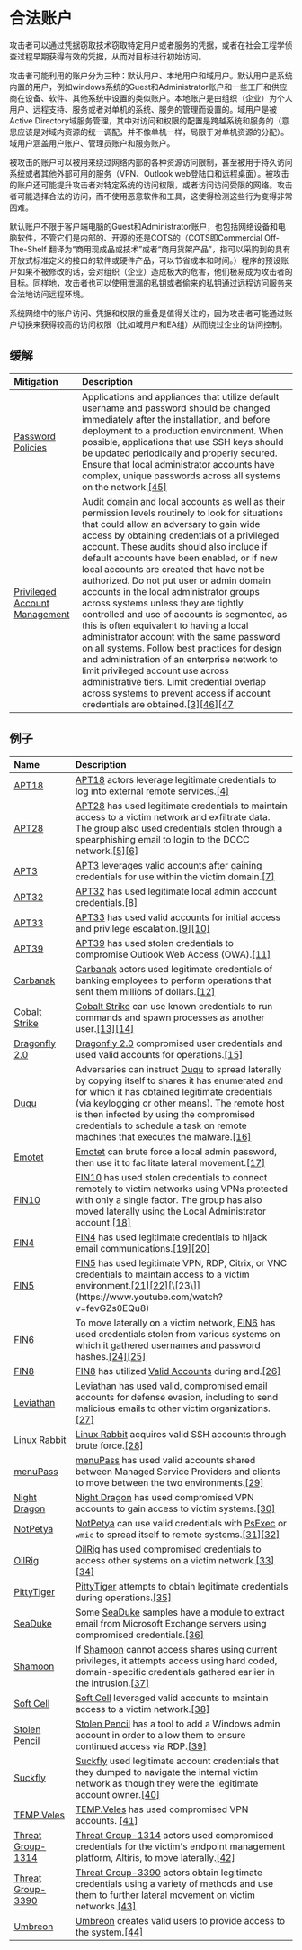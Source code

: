 # 合法账户

攻击者可以通过凭据窃取技术窃取特定用户或者服务的凭据，或者在社会工程学侦查过程早期获得有效的凭据，从而对目标进行初始访问。

攻击者可能利用的账户分为三种：默认用户、本地用户和域用户。默认用户是系统内置的用户，例如windows系统的Guest和Administrator账户和一些工厂和供应商在设备、软件、其他系统中设置的类似账户。本地账户是由组织（企业）为个人用户、远程支持、服务或者对单机的系统、服务的管理而设置的。域用户是被 Active Directory域服务管理，其中对访问和权限的配置是跨越系统和服务的（意思应该是对域内资源的统一调配，并不像单机一样，局限于对单机资源的分配）。域用户涵盖用户账户、管理员账户和服务账户。

被攻击的账户可以被用来绕过网络内部的各种资源访问限制，甚至被用于持久访问系统或者其他外部可用的服务（VPN、Outlook web登陆口和远程桌面）。被攻击的账户还可能提升攻击者对特定系统的访问权限，或者访问访问受限的网络。攻击者可能选择合法的访问，而不使用恶意软件和工具，这使得检测这些行为变得非常困难。

默认账户不限于客户端电脑的Guest和Administrator账户，也包括网络设备和电脑软件，不管它们是内部的、开源的还是COTS的（COTS即Commercial Off-The-Shelf 翻译为“商用现成品或技术”或者“商用货架产品”，指可以采购到的具有开放式标准定义的接口的软件或硬件产品，可以节省成本和时间。）程序的预设账户如果不被修改的话，会对组织（企业）造成极大的危害，他们极易成为攻击者的目标。同样地，攻击者也可以使用泄漏的私钥或者偷来的私钥通过远程访问服务来合法地访问远程环境。

系统网络中的账户访问、凭据和权限的重叠是值得关注的，因为攻击者可能通过账户切换来获得较高的访问权限（比如域用户和EA组）从而绕过企业的访问控制。

## 缓解

| Mitigation | Description |
| :--- | :--- |
| [Password Policies](https://attack.mitre.org/mitigations/M1027) |  Applications and appliances that utilize default username and password should be changed immediately after the installation, and before deployment to a production environment. When possible, applications that use SSH keys should be updated periodically and properly secured. Ensure that local administrator accounts have complex, unique passwords across all systems on the network.[\[45\]](https://www.us-cert.gov/ncas/alerts/TA13-175A) |
| [Privileged Account Management](https://attack.mitre.org/mitigations/M1026) |  Audit domain and local accounts as well as their permission levels routinely to look for situations that could allow an adversary to gain wide access by obtaining credentials of a privileged account. These audits should also include if default accounts have been enabled, or if new local accounts are created that have not be authorized. Do not put user or admin domain accounts in the local administrator groups across systems unless they are tightly controlled and use of accounts is segmented, as this is often equivalent to having a local administrator account with the same password on all systems. Follow best practices for design and administration of an enterprise network to limit privileged account use across administrative tiers. Limit credential overlap across systems to prevent access if account credentials are obtained.[\[3\]](https://technet.microsoft.com/en-us/library/dn535501.aspx)[\[46\]](https://technet.microsoft.com/en-us/library/dn487450.aspx)[\[47](https://docs.microsoft.com/en-us/windows-server/identity/securing-privileged-access/securing-privileged-access-reference-material#a-nameesaebmaesae-administrative-forest-design-approach) |

## 例子

| Name | Description |
| :--- | :--- |
| [APT18](https://attack.mitre.org/groups/G0026) | [APT18](https://attack.mitre.org/groups/G0026) actors leverage legitimate credentials to log into external remote services.[\[4\]](https://www.rsaconference.com/writable/presentations/file_upload/hta-f02-detecting-and-responding-to-advanced-threats-within-exchange-environments.pdf) |
| [APT28](https://attack.mitre.org/groups/G0007) | [APT28](https://attack.mitre.org/groups/G0007) has used legitimate credentials to maintain access to a victim network and exfiltrate data. The group also used credentials stolen through a spearphishing email to login to the DCCC network.[\[5\]](https://documents.trendmicro.com/assets/wp/wp-two-years-of-pawn-storm.pdf)[\[6\]](https://www.justice.gov/file/1080281/download) |
| [APT3](https://attack.mitre.org/groups/G0022) | [APT3](https://attack.mitre.org/groups/G0022) leverages valid accounts after gaining credentials for use within the victim domain.[\[7\]](http://www.symantec.com/connect/blogs/buckeye-cyberespionage-group-shifts-gaze-us-hong-kong) |
| [APT32](https://attack.mitre.org/groups/G0050) | [APT32](https://attack.mitre.org/groups/G0050) has used legitimate local admin account credentials.[\[8\]](https://www.fireeye.com/blog/threat-research/2017/05/cyber-espionage-apt32.html) |
| [APT33](https://attack.mitre.org/groups/G0064) | [APT33](https://attack.mitre.org/groups/G0064) has used valid accounts for initial access and privilege escalation.[\[9\]](https://www.brighttalk.com/webcast/10703/275683)[\[10\]](https://www.fireeye.com/blog/threat-research/2018/12/overruled-containing-a-potentially-destructive-adversary.html) |
| [APT39](https://attack.mitre.org/groups/G0087) | [APT39](https://attack.mitre.org/groups/G0087) has used stolen credentials to compromise Outlook Web Access \(OWA\).[\[11\]](https://www.fireeye.com/blog/threat-research/2019/01/apt39-iranian-cyber-espionage-group-focused-on-personal-information.html) |
| [Carbanak](https://attack.mitre.org/groups/G0008) | [Carbanak](https://attack.mitre.org/groups/G0008) actors used legitimate credentials of banking employees to perform operations that sent them millions of dollars.[\[12\]](https://media.kasperskycontenthub.com/wp-content/uploads/sites/43/2018/03/08064518/Carbanak_APT_eng.pdf) |
| [Cobalt Strike](https://attack.mitre.org/software/S0154) | [Cobalt Strike](https://attack.mitre.org/software/S0154) can use known credentials to run commands and spawn processes as another user.[\[13\]](https://cobaltstrike.com/downloads/csmanual38.pdf)[\[14\]](https://blog.cobaltstrike.com/2017/05/23/cobalt-strike-3-8-whos-your-daddy/) |
| [Dragonfly 2.0](https://attack.mitre.org/groups/G0074) | [Dragonfly 2.0](https://attack.mitre.org/groups/G0074) compromised user credentials and used valid accounts for operations.[\[15\]](https://www.us-cert.gov/ncas/alerts/TA18-074A) |
| [Duqu](https://attack.mitre.org/software/S0038) | Adversaries can instruct [Duqu](https://attack.mitre.org/software/S0038) to spread laterally by copying itself to shares it has enumerated and for which it has obtained legitimate credentials \(via keylogging or other means\). The remote host is then infected by using the compromised credentials to schedule a task on remote machines that executes the malware.[\[16\]](https://www.symantec.com/content/en/us/enterprise/media/security_response/whitepapers/w32_duqu_the_precursor_to_the_next_stuxnet.pdf) |
| [Emotet](https://attack.mitre.org/software/S0367) | [Emotet](https://attack.mitre.org/software/S0367) can brute force a local admin password, then use it to facilitate lateral movement.[\[17\]](https://support.malwarebytes.com/docs/DOC-2295) |
| [FIN10](https://attack.mitre.org/groups/G0051) | [FIN10](https://attack.mitre.org/groups/G0051) has used stolen credentials to connect remotely to victim networks using VPNs protected with only a single factor. The group has also moved laterally using the Local Administrator account.[\[18\]](https://www2.fireeye.com/rs/848-DID-242/images/rpt-fin10.pdf) |
| [FIN4](https://attack.mitre.org/groups/G0085) | [FIN4](https://attack.mitre.org/groups/G0085) has used legitimate credentials to hijack email communications.[\[19\]](https://www.fireeye.com/current-threats/threat-intelligence-reports/rpt-fin4.html)[\[20\]](https://www2.fireeye.com/WBNR-14Q4NAMFIN4.html) |
| [FIN5](https://attack.mitre.org/groups/G0053) | [FIN5](https://attack.mitre.org/groups/G0053) has used legitimate VPN, RDP, Citrix, or VNC credentials to maintain access to a victim environment.[\[21\]](https://www2.fireeye.com/WBNR-Are-you-ready-to-respond.html)[\[22\]](https://www.darkreading.com/analytics/prolific-cybercrime-gang-favors-legit-login-credentials/d/d-id/1322645?)[\[23\]](https://www.youtube.com/watch?v=fevGZs0EQu8) |
| [FIN6](https://attack.mitre.org/groups/G0037) | To move laterally on a victim network, [FIN6](https://attack.mitre.org/groups/G0037) has used credentials stolen from various systems on which it gathered usernames and password hashes.[\[24\]](https://www2.fireeye.com/rs/848-DID-242/images/rpt-fin6.pdf)[\[25\]](https://www.fireeye.com/blog/threat-research/2019/04/pick-six-intercepting-a-fin6-intrusion.html) |
| [FIN8](https://attack.mitre.org/groups/G0061) | [FIN8](https://attack.mitre.org/groups/G0061) has utilized [Valid Accounts](https://attack.mitre.org/techniques/T1078) during and.[\[26\]](https://www2.fireeye.com/WBNR-Know-Your-Enemy-UNC622-Spear-Phishing.html) |
| [Leviathan](https://attack.mitre.org/groups/G0065) | [Leviathan](https://attack.mitre.org/groups/G0065) has used valid, compromised email accounts for defense evasion, including to send malicious emails to other victim organizations.[\[27\]](https://www.proofpoint.com/us/threat-insight/post/leviathan-espionage-actor-spearphishes-maritime-and-defense-targets) |
| [Linux Rabbit](https://attack.mitre.org/software/S0362) | [Linux Rabbit](https://attack.mitre.org/software/S0362) acquires valid SSH accounts through brute force.[\[28\]](https://www.anomali.com/blog/pulling-linux-rabbit-rabbot-malware-out-of-a-hat) |
| [menuPass](https://attack.mitre.org/groups/G0045) | [menuPass](https://attack.mitre.org/groups/G0045) has used valid accounts shared between Managed Service Providers and clients to move between the two environments.[\[29\]](https://www.pwc.co.uk/cyber-security/pdf/cloud-hopper-report-final-v4.pdf) |
| [Night Dragon](https://attack.mitre.org/groups/G0014) | [Night Dragon](https://attack.mitre.org/groups/G0014) has used compromised VPN accounts to gain access to victim systems.[\[30\]](https://securingtomorrow.mcafee.com/wp-content/uploads/2011/02/McAfee_NightDragon_wp_draft_to_customersv1-1.pdf) |
| [NotPetya](https://attack.mitre.org/software/S0368) | [NotPetya](https://attack.mitre.org/software/S0368) can use valid credentials with [PsExec](https://attack.mitre.org/software/S0029) or `wmic` to spread itself to remote systems.[\[31\]](https://blog.talosintelligence.com/2017/06/worldwide-ransomware-variant.html)[\[32\]](https://www.us-cert.gov/ncas/alerts/TA17-181A) |
| [OilRig](https://attack.mitre.org/groups/G0049) | [OilRig](https://attack.mitre.org/groups/G0049) has used compromised credentials to access other systems on a victim network.[\[33\]](https://pan-unit42.github.io/playbook_viewer/)[\[34\]](https://www.brighttalk.com/webcast/10703/296317/apt34-new-targeted-attack-in-the-middle-east) |
| [PittyTiger](https://attack.mitre.org/groups/G0011) | [PittyTiger](https://attack.mitre.org/groups/G0011) attempts to obtain legitimate credentials during operations.[\[35\]](http://blog.cassidiancybersecurity.com/post/2014/07/The-Eye-of-the-Tiger2) |
| [SeaDuke](https://attack.mitre.org/software/S0053) | Some [SeaDuke](https://attack.mitre.org/software/S0053) samples have a module to extract email from Microsoft Exchange servers using compromised credentials.[\[36\]](http://www.symantec.com/connect/blogs/forkmeiamfamous-seaduke-latest-weapon-duke-armory) |
| [Shamoon](https://attack.mitre.org/software/S0140) | If [Shamoon](https://attack.mitre.org/software/S0140) cannot access shares using current privileges, it attempts access using hard coded, domain-specific credentials gathered earlier in the intrusion.[\[37\]](https://www.fireeye.com/blog/threat-research/2016/11/fireeye_respondsto.html) |
| [Soft Cell](https://attack.mitre.org/groups/G0093) | [Soft Cell](https://attack.mitre.org/groups/G0093) leveraged valid accounts to maintain access to a victim network.[\[38\]](https://www.cybereason.com/blog/operation-soft-cell-a-worldwide-campaign-against-telecommunications-providers) |
| [Stolen Pencil](https://attack.mitre.org/groups/G0086) | [Stolen Pencil](https://attack.mitre.org/groups/G0086) has a tool to add a Windows admin account in order to allow them to ensure continued access via RDP.[\[39\]](https://asert.arbornetworks.com/stolen-pencil-campaign-targets-academia/) |
| [Suckfly](https://attack.mitre.org/groups/G0039) | [Suckfly](https://attack.mitre.org/groups/G0039) used legitimate account credentials that they dumped to navigate the internal victim network as though they were the legitimate account owner.[\[40\]](http://www.symantec.com/connect/blogs/indian-organizations-targeted-suckfly-attacks) |
| [TEMP.Veles](https://attack.mitre.org/groups/G0088) | [TEMP.Veles](https://attack.mitre.org/groups/G0088) has used compromised VPN accounts. [\[41\]](https://www.fireeye.com/blog/threat-research/2019/04/triton-actor-ttp-profile-custom-attack-tools-detections.html) |
| [Threat Group-1314](https://attack.mitre.org/groups/G0028) | [Threat Group-1314](https://attack.mitre.org/groups/G0028) actors used compromised credentials for the victim's endpoint management platform, Altiris, to move laterally.[\[42\]](http://www.secureworks.com/resources/blog/living-off-the-land/) |
| [Threat Group-3390](https://attack.mitre.org/groups/G0027) | [Threat Group-3390](https://attack.mitre.org/groups/G0027) actors obtain legitimate credentials using a variety of methods and use them to further lateral movement on victim networks.[\[43\]](https://www.secureworks.com/research/threat-group-3390-targets-organizations-for-cyberespionage) |
| [Umbreon](https://attack.mitre.org/software/S0221) | [Umbreon](https://attack.mitre.org/software/S0221) creates valid users to provide access to the system.[\[44\]](https://blog.trendmicro.com/trendlabs-security-intelligence/pokemon-themed-umbreon-linux-rootkit-hits-x86-arm-systems/?_ga=2.180041126.367598458.1505420282-1759340220.1502477046) |



